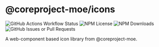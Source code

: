# @coreproject-moe/icons

![GitHub Actions Workflow Status](https://img.shields.io/github/actions/workflow/status/coreproject-moe/monorepo/release.yml?style=flat-square)
![NPM License](https://img.shields.io/npm/l/%40coreproject-moe%2Ficons?style=flat-square)
![NPM Downloads](https://img.shields.io/npm/dm/%40coreproject-moe%2Ficons?style=flat-square)
![GitHub Issues or Pull Requests](https://img.shields.io/github/issues/coreproject-moe/monorepo?style=flat-square)

A web-component based icon library from @coreproject-moe.
